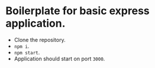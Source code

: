 # Boilerplate for basic express application.

* Clone the repository.
* `npm i`.
* `npm start`.
* Application should start on port `3000`.
